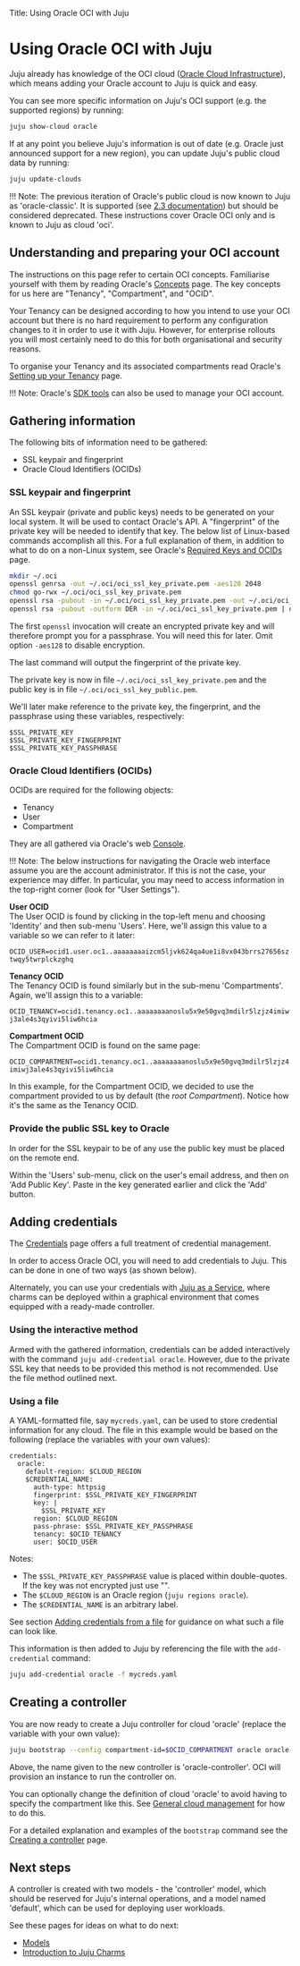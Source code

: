 Title: Using Oracle OCI with Juju

# Using Oracle OCI with Juju

Juju already has knowledge of the OCI cloud
([Oracle Cloud Infrastructure][oracle-oci]), which means adding your Oracle
account to Juju is quick and easy.

You can see more specific information on Juju's OCI support (e.g. the
supported regions) by running:

```bash
juju show-cloud oracle
```

If at any point you believe Juju's information is out of date (e.g. Oracle just 
announced support for a new region), you can update Juju's public cloud data by
running:
  
```bash
juju update-clouds
```

!!! Note:
    The previous iteration of Oracle's public cloud is now known to Juju as
    'oracle-classic'. It is supported (see
    [2.3 documentation][clouds-oracle-classic]) but should be considered
    deprecated.  These instructions cover Oracle OCI only and is known to Juju
    as cloud 'oci'.

## Understanding and preparing your OCI account

The instructions on this page refer to certain OCI concepts. Familiarise
yourself with them by reading Oracle's [Concepts][oracle-oci-concepts] page.
The key concepts for us here are "Tenancy", "Compartment", and "OCID".

Your Tenancy can be designed according to how you intend to use your OCI
account but there is no hard requirement to perform any configuration changes
to it in order to use it with Juju. However, for enterprise rollouts you will
most certainly need to do this for both organisational and security reasons.

To organise your Tenancy and its associated compartments read Oracle's
[Setting up your Tenancy][oracle-oci-tenancy] page.

!!! Note:
    Oracle's [SDK tools][oracle-oci-cli] can also be used to manage your OCI
    account.

## Gathering information 

The following bits of information need to be gathered:

 - SSL keypair and fingerprint
 - Oracle Cloud Identifiers (OCIDs)

### SSL keypair and fingerprint

An SSL keypair (private and public keys) needs to be generated on your local
system. It will be used to contact Oracle's API. A "fingerprint" of the private
key will be needed to identify that key. The below list of Linux-based commands
accomplish all this. For a full explanation of them, in addition to what to do
on a non-Linux system, see Oracle's [Required Keys and OCIDs][oracle-oci-ssl]
page.

```bash
mkdir ~/.oci
openssl genrsa -out ~/.oci/oci_ssl_key_private.pem -aes128 2048
chmod go-rwx ~/.oci/oci_ssl_key_private.pem
openssl rsa -pubout -in ~/.oci/oci_ssl_key_private.pem -out ~/.oci/oci_ssl_key_public.pem
openssl rsa -pubout -outform DER -in ~/.oci/oci_ssl_key_private.pem | openssl md5 -c
```

The first `openssl` invocation will create an encrypted private key and will
therefore prompt you for a passphrase. You will need this for later. Omit
option `-aes128` to disable encryption.

The last command will output the fingerprint of the private key.

The private key is now in file `~/.oci/oci_ssl_key_private.pem` and the public
key is in file `~/.oci/oci_ssl_key_public.pem`.

We'll later make reference to the private key, the fingerprint, and the
passphrase using these variables, respectively:

`$SSL_PRIVATE_KEY`  
`$SSL_PRIVATE_KEY_FINGERPRINT`  
`$SSL_PRIVATE_KEY_PASSPHRASE`

### Oracle Cloud Identifiers (OCIDs)

OCIDs are required for the following objects:

 - Tenancy
 - User
 - Compartment

They are all gathered via Oracle's web [Console][oracle-oci-console].

!!! Note:
    The below instructions for navigating the Oracle web interface assume you
    are the account administrator. If this is not the case, your experience may
    differ. In particular, you may need to access information in the top-right
    corner (look for "User Settings").

**User OCID**  
The User OCID is found by clicking in the top-left menu and choosing 'Identity'
and then sub-menu 'Users'. Here, we'll assign this value to a variable so we
can refer to it later:

`OCID_USER=ocid1.user.oc1..aaaaaaaaizcm5ljvk624qa4ue1i8vx043brrs27656sztwqy5twrplckzghq`

**Tenancy OCID**  
The Tenancy OCID is found similarly but in the sub-menu 'Compartments'. Again,
we'll assign this to a variable:

`OCID_TENANCY=ocid1.tenancy.oc1..aaaaaaaanoslu5x9e50gvq3mdilr5lzjz4imiwj3ale4s3qyivi5liw6hcia`

**Compartment OCID**  
The Compartment OCID is found on the same page:

`OCID_COMPARTMENT=ocid1.tenancy.oc1..aaaaaaaanoslu5x9e50gvq3mdilr5lzjz4imiwj3ale4s3qyivi5liw6hcia`

In this example, for the Compartment OCID, we decided to use the compartment
provided to us by default (the *root Compartment*). Notice how it's the same as
the Tenancy OCID.

### Provide the public SSL key to Oracle

In order for the SSL keypair to be of any use the public key must be placed on
the remote end.

Within the 'Users' sub-menu, click on the user's email address, and then on
'Add Public Key'. Paste in the key generated earlier and click the 'Add'
button.

## Adding credentials

The [Credentials][credentials] page offers a full treatment of credential
management.

In order to access Oracle OCI, you will need to add credentials to Juju. This
can be done in one of two ways (as shown below).

Alternately, you can use your credentials with [Juju as a Service][jaas], where
charms can be deployed within a graphical environment that comes equipped with
a ready-made controller.

### Using the interactive method

Armed with the gathered information, credentials can be added interactively
with the command `juju add-credential oracle`. However, due to the private SSL
key that needs to be provided this method is not recommended. Use the file
method outlined next.

### Using a file

A YAML-formatted file, say `mycreds.yaml`, can be used to store credential
information for any cloud. The file in this example would be based on the
following (replace the variables with your own values):

```no-highlight
credentials:
  oracle:
    default-region: $CLOUD_REGION
    $CREDENTIAL_NAME:
      auth-type: httpsig
      fingerprint: $SSL_PRIVATE_KEY_FINGERPRINT
      key: |
        $SSL_PRIVATE_KEY
      region: $CLOUD_REGION
      pass-phrase: $SSL_PRIVATE_KEY_PASSPHRASE
      tenancy: $OCID_TENANCY
      user: $OCID_USER
```

Notes:

 - The `$SSL_PRIVATE_KEY_PASSPHRASE` value is placed within double-quotes. If the key was not encrypted just
use "".
 - The `$CLOUD_REGION` is an Oracle region (`juju regions oracle`).
 - The `$CREDENTIAL_NAME` is an arbitrary label.

See section [Adding credentials from a file][credentials-adding-from-file] for
guidance on what such a file can look like.

This information is then added to Juju by referencing the file with the
`add-credential` command:

```bash
juju add-credential oracle -f mycreds.yaml
```

## Creating a controller

You are now ready to create a Juju controller for cloud 'oracle' (replace the
variable with your own value):

```bash
juju bootstrap --config compartment-id=$OCID_COMPARTMENT oracle oracle-controller
```

Above, the name given to the new controller is 'oracle-controller'. OCI will
provision an instance to run the controller on.

You can optionally change the definition of cloud 'oracle' to avoid having to
specify the compartment like this. See
[General cloud management][clouds-general-cloud-management] for how to do this.

For a detailed explanation and examples of the `bootstrap` command see the
[Creating a controller][controllers-creating] page.

## Next steps

A controller is created with two models - the 'controller' model, which should
be reserved for Juju's internal operations, and a model named 'default', which
can be used for deploying user workloads.

See these pages for ideas on what to do next:

 - [Models][models]
 - [Introduction to Juju Charms][charms]


<!-- LINKS -->

[clouds-oracle-classic]: https://docs.jujucharms.com/2.3/en/help-oracle
[yaml]: http://www.yaml.org/spec/1.2/spec.html
[oracle-oci]: https://cloud.oracle.com/en_US/cloud-infrastructure
[oracle-oci-concepts]: https://docs.cloud.oracle.com/iaas/Content/GSG/Concepts/concepts.htm
[oracle-oci-ssl]: https://docs.cloud.oracle.com/iaas/Content/API/Concepts/apisigningkey.htm
[oracle-oci-tenancy]: https://docs.cloud.oracle.com/iaas/Content/GSG/Concepts/settinguptenancy.htm
[oracle-oci-cli]: https://docs.cloud.oracle.com/iaas/Content/API/Concepts/sdks.htm
[oracle-oci-console]: https://console.us-phoenix-1.oraclecloud.com/
[credentials]: ./credentials.md
[jaas]: ./getting-started.md
[credentials-adding-from-file]: ./credentials.md#adding-credentials-from-a-file
[clouds-general-cloud-management]: ./clouds.md#general-cloud-management
[controllers-creating]: ./controllers-creating.md
[models]: ./models.md
[charms]: ./charms.md
